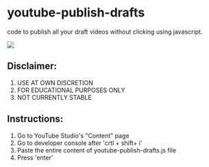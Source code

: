 # youtube-publish-drafts
code to publish all your draft videos without clicking using javascript.

<p align="left">
  <img src="youtube-publisher-demo.gif" />
</p>

## Disclaimer:
1. USE AT OWN DISCRETION
2. FOR EDUCATIONAL PURPOSES ONLY
3. NOT CURRENTLY STABLE

## Instructions:
1. Go to YouTube Studio's "Content"  page
2. Go to developer console after 'crtl + shift+ i'
3. Paste the entire content of youtube-publish-drafts.js file
4. Press 'enter'

